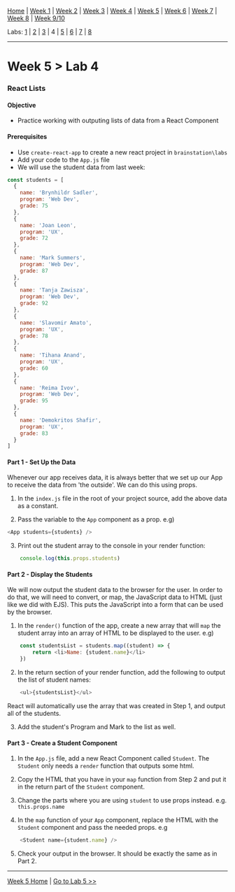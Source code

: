 [Home](/README.MD) | [Week 1](../../week-01/ReadMe.md) | [Week 2](../../week-02/ReadMe.md) | [Week 3](../../week-03/ReadMe.md) | [Week 4](../../week-04/ReadMe.md) | [Week 5](../../week-05/ReadMe.md) | [Week 6](../../week-06/ReadMe.md) | [Week 7](../../week-07/ReadMe.md) | [Week 8](../../week-08/ReadMe.md) | [Week 9/10](../../week-09_10/ReadMe.md)

Labs: [1](./lab-01.md) | [2](./lab-02.md) | [3](./lab-03.md) | 4 | [5](./lab-05.md) | [6](./lab-06.md) | [7](./lab-07.md) | [8](./lab-08.md)

---

# Week 5 > Lab 4

### React Lists

#### Objective

- Practice working with outputing lists of data from a React Component

#### Prerequisites

- Use `create-react-app` to create a new react project in `brainstation\labs`
- Add your code to the `App.js` file
- We will use the student data from last week: 

```JavaScript
const students = [
  {
    name: 'Brynhildr Sadler',
    program: 'Web Dev',
    grade: 75
  },
  {
    name: 'Joan Leon',
    program: 'UX',
    grade: 72
  },
  {
    name: 'Mark Summers',
    program: 'Web Dev',
    grade: 87
  },
  {
    name: 'Tanja Zawisza',
    program: 'Web Dev',
    grade: 92
  },
  {
    name: 'Slavomir Amato',
    program: 'UX',
    grade: 78
  },
  {
    name: 'Tihana Anand',
    program: 'UX',
    grade: 60
  },
  {
    name: 'Reima Ivov',
    program: 'Web Dev',
    grade: 95
  },
  {
    name: 'Demokritos Shafir',
    program: 'UX',
    grade: 83
  }
]
```


#### Part 1 - Set Up the Data

Whenever our app receives data, it is always better that we set up our App to receive the data from 'the outside'. We can do this using props.

1. In the `index.js` file in the root of your project source, add the above data as a constant.

2. Pass the variable to the `App` component as a prop. e.g)

```JavaScript
<App students={students} />
```

3. Print out the student array to the console in your render function:

```JavaScript
    console.log(this.props.students)
``` 

#### Part 2 - Display the Students

We will now output the student data to the browser for the user. In order to do that, we will need to convert, or map, the JavaScript data to HTML (just like we did with EJS). This puts the JavaScript into a form that can be used by the browser.

1. In the `render()` function of the app, create a new array that will `map` the student array into an array of HTML to be displayed to the user. e.g)

```JavaScript
    const studentsList = students.map((student) => {
        return <li>Name: {student.name}</li>
    })
```

2. In the return section of your render function, add the following to output the list of student names:

```JavaScript
    <ul>{studentsList}</ul>
``` 

React will automatically use the array that was created in Step 1, and output all of the students.

3. Add the student's Program and Mark to the list as well.

#### Part 3 - Create a Student Component

1. In the `App.js` file, add a new React Component called `Student`. The `Student` only needs a `render` function that outputs some html.

2. Copy the HTML that you have in your `map` function from Step 2 and put it in the return part of the `Student` component.

3. Change the parts where you are using `student` to use props instead. e.g. `this.props.name`

4. In the `map` function of your `App` component, replace the HTML with the `Student` component and pass the needed props. e.g

```JavaScript
    <Student name={student.name} />
```

5. Check your output in the browser. It should be exactly the same as in Part 2.

---
[Week 5 Home](../ReadMe.md) | [Go to Lab 5 >>](./lab-05.md)

